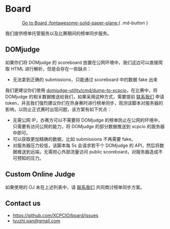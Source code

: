 # Board

<style type="text/css">

.center {
    display: flex;
    justify-content: center;
    align-items: center;
}

</style>

<center>

[Go to Board :fontawesome-solid-paper-plane:](https://board.xcpcio.com){ .md-button }

</center>

我们提供榜单托管服务以及比赛期间的榜单同步服务。

## DOMjudge

如果你们将 DOMjudge 的 scoreboard 放置在公网环境中，我们这边可以直接爬取 HTML 进行解析，但是会存在一些缺点：

* 无法拿到正确的 submissions，只能通过 scoreboard 中的数据 fake 出来

我们更建议你们使用 [domjudge-utility/cmd/dump-to-xcpcio](https://github.com/XCPCIO/domjudge-utility/tree/main/cmd/dump-to-xcpcio)，在比赛中，将 DOMjudge 的相关数据推送给我们，如果采用这种方式，需要提前 [联系我们](#contact-us) 申请 token，并且我们强烈建议你们在热身赛时进行榜单同步，观测该脚本对服务器的影响，以防止正式赛时出现问题，该方案有如下优点：

* 无需公网 IP，办赛方可以不需要将 DOMjudge 的榜单防止在公网的环境中，只需要有访问公网的能力，将 DOMjudge 的部分数据推送到 xcpcio 的服务器中即可。
* 可以获取更加精确的数据，比如 submissions 不再需要 fake。
* 对服务器压力较低，该脚本每 5s 会请求若干个 DOMjudge 的 API，然后将数据推送到远端，无需担心外部流量访问 public scoreboard，对服务器造成不可预知的压力。

## Custom Online Judge

如果使用的 OJ 未在上述列表中，请 [联系我们](#contact-us) 共同商讨榜单同步方案。

## Contact us

* <https://github.com/XCPCIO/board/issues>
* <lyuzhi.pan@gmail.com>
